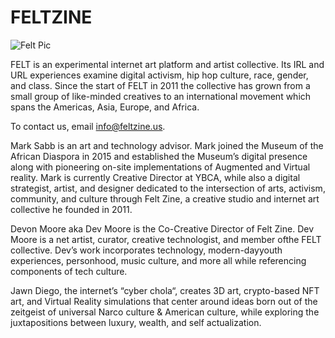 # FELTZINE

  ![Felt Pic](https://i1.wp.com/news.feltzine.us/wp-content/uploads/2021/05/FeltZine-Logo.jpg?resize=500%2C500&ssl=1)

FELT is an experimental internet art platform and artist collective. Its IRL and URL experiences examine digital activism, hip hop culture, race, gender, and class. Since the start of FELT in 2011 the collective has grown from a small group of like-minded creatives to an international movement which spans the Americas, Asia, Europe, and Africa.

To contact us, email info@feltzine.us.

Mark Sabb is an art and technology advisor. Mark joined the Museum of the African Diaspora in 2015 and established the Museum’s digital presence along with pioneering on-site implementations of Augmented and Virtual reality. Mark is currently Creative Director at YBCA, while also a digital strategist, artist, and designer dedicated to the intersection of arts, activism, community, and culture through Felt Zine, a creative studio and internet art collective he founded in 2011.

Devon ​Moore​ ​aka Dev Moore is ​the Co-Creative Director of Felt Zine. Dev Moore is a ​net ​artist, ​curator, ​creative ​technologist, ​and ​member ​of ​the ​FELT ​collective. Dev’s ​work ​incorporates ​technology, ​modern-day ​youth experiences, ​personhood, ​music culture, ​and more all while referencing ​components of ​tech ​culture.

Jawn Diego, the internet’s “cyber chola“, creates 3D art, crypto-based NFT art, and Virtual Reality simulations that center around ideas born out of the zeitgeist of universal Narco culture & American culture, while exploring the juxtapositions between luxury, wealth, and self actualization.

